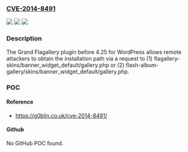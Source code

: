 ### [CVE-2014-8491](https://cve.mitre.org/cgi-bin/cvename.cgi?name=CVE-2014-8491)
![](https://img.shields.io/static/v1?label=Product&message=n%2Fa&color=blue)
![](https://img.shields.io/static/v1?label=Version&message=n%2Fa&color=blue)
![](https://img.shields.io/static/v1?label=Vulnerability&message=n%2Fa&color=brighgreen)

### Description

The Grand Flagallery plugin before 4.25 for WordPress allows remote attackers to obtain the installation path via a request to (1) flagallery-skins/banner_widget_default/gallery.php or (2) flash-album-gallery/skins/banner_widget_default/gallery.php.

### POC

#### Reference
- https://g0blin.co.uk/cve-2014-8491/

#### Github
No GitHub POC found.


